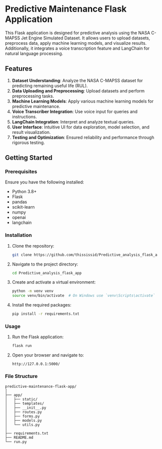 # Predictive Maintenance Flask Application

This Flask application is designed for predictive analysis using the NASA C-MAPSS Jet Engine Simulated Dataset. It allows users to upload datasets, preprocess data, apply machine learning models, and visualize results. Additionally, it integrates a voice transcription feature and LangChain for natural language processing.

## Features

1. **Dataset Understanding**: Analyze the NASA C-MAPSS dataset for predicting remaining useful life (RUL).
2. **Data Uploading and Preprocessing**: Upload datasets and perform preprocessing tasks.
3. **Machine Learning Models**: Apply various machine learning models for predictive maintenance.
4. **Voice Transcriber Integration**: Use voice input for queries and instructions.
5. **LangChain Integration**: Interpret and analyze textual queries.
6. **User Interface**: Intuitive UI for data exploration, model selection, and result visualization.
7. **Testing and Optimization**: Ensured reliability and performance through rigorous testing.

## Getting Started

### Prerequisites

Ensure you have the following installed:
- Python 3.8+
- Flask
- pandas
- scikit-learn
- numpy
- openai
- langchain

### Installation

1. Clone the repository:
    ```sh
    git clone https://github.com/thississid/Predictive_analysis_flask_app.git
    ```
2. Navigate to the project directory:
    ```sh
    cd Predictive_analysis_flask_app
    ```
3. Create and activate a virtual environment:
    ```sh
    python -m venv venv
    source venv/bin/activate  # On Windows use `venv\Scripts\activate`
    ```
4. Install the required packages:
    ```sh
    pip install -r requirements.txt
    ```

### Usage

1. Run the Flask application:
    ```sh
    flask run
    ```
2. Open your browser and navigate to:
    ```
    http://127.0.0.1:5000/
    ```

### File Structure

```plaintext
predictive-maintenance-flask-app/
│
├── app/
│   ├── static/
│   ├── templates/
│   ├── __init__.py
│   ├── routes.py
│   ├── forms.py
│   ├── models.py
│   └── utils.py
│
├── requirements.txt
├── README.md
└── run.py
